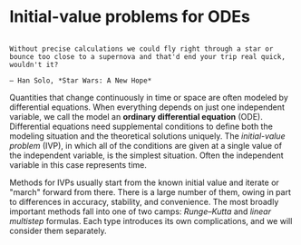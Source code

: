 # Initial-value problems for ODEs

```{index} Han Solo, Star Wars: A New Hope
```

```{epigraph}
Without precise calculations we could fly right through a star or bounce too close to a supernova and that'd end your trip real quick, wouldn't it?

— Han Solo, *Star Wars: A New Hope*
```

Quantities that change continuously in time or space are often modeled by differential equations. When everything depends on just one independent variable, we call the model an **ordinary differential equation** (ODE).  Differential equations need supplemental conditions to define both the modeling situation and the theoretical solutions uniquely. The *initial-value problem* (IVP), in which all of the conditions are given at a single value of the independent variable, is the simplest situation. Often the independent variable in this case represents time.

Methods for IVPs usually start from the known initial value and iterate or "march" forward from there. There is a large number of them, owing in part to differences in accuracy, stability, and convenience. The most broadly important methods fall into one of two camps: *Runge–Kutta* and *linear multistep* formulas. Each type introduces its own complications, and we will consider them separately.

